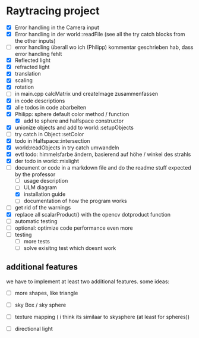 # Raytracing project

- [x] Error handling in the Camera input 
- [x] Error handling in der world::readFile (see all the try catch blocks from the other inputs)
- [ ] error handling überall wo ich (Philipp) kommentar geschrieben hab, dass error handling fehlt
- [x] Reflected light
- [x] refracted light
- [x] translation
- [x] scaling
- [x] rotation
- [ ] in main.cpp calcMatrix und createImage zusammenfassen 
- [x] in code descriptions
- [x] alle todos in code abarbeiten
- [x] Philipp: sphere default color method / function
  - [x] add to sphere and halfspace constructor
- [x] unionize objects and add to world::setupObjects
- [ ] try catch in Object::setColor
- [x] todo in Halfspace::intersection
- [x] world:readObjects in try catch umwandeln
- [x] evtl todo: himmelsfarbe ändern, basierend auf höhe / winkel des strahls
- [x] der todo in world::mixlight
- [ ] document or code in a markdown file and do the readme stuff expected by the professor
    - [ ] usage description
    - [ ] ULM diagram
    - [x] installation guide
    - [ ] documentation of how the program works
- [ ] get rid of the warnings
- [x] replace all scalarProduct() with the opencv dotproduct function
- [ ] automatic testing 
- [ ] optional: optimize code performance even more
- [ ] testing
  - [ ] more tests
  - [ ] solve exisitng test which doesnt work

## additional features
we have to implement at least two additional features. some ideas:

- [ ] more shapes, like triangle
- [ ] sky Box / sky sphere
- [ ] texture mapping ( i think its similaar to skysphere (at least for spheres))
- [ ] directional light

